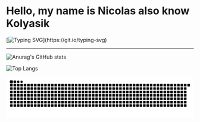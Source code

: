 # Hello, my name is Nicolas also know Kolyasik
[![Typing SVG](https://readme-typing-svg.demolab.com?font=Fira+Code&size=16&duration=1000&pause=1000&color=21F700&multiline=true&width=800&height=67&lines=-+I+am+currently+improving+my+programming+skills.;-+I+only+know+how+to+use+the+Linux+terminal+and+Shell+scripting.;-+My+current+goal+is+to+pursue+a+career+in+software+development.)](https://git.io/typing-svg)

---

<!--
<a href="https://github.com/anuraghazra/github-readme-stats">
  <img height=200 align="center" src="https://github-readme-stats.vercel.app/api?username=kolyasik-inc&theme=dark" />
</a>
<a href="https://github.com/anuraghazra/convoychat">
  <img height=200 align="center" src="https://github-readme-stats.vercel.app/api/top-langs?username=kolyasik-inc&layout=compact&langs_count=8&card_width=320&theme=dark" />
</a>
-->

![Anurag's GitHub stats](https://github-readme-stats.vercel.app/api?username=kolyasik-inc&show_icons=true&theme=transparent)

![Top Langs](https://github-readme-stats.vercel.app/api/top-langs/?username=kolyasik-inc&layout=donut&theme=transparent)

<picture>
  <source
    media="(prefers-color-scheme: dark)"
    srcset="https://raw.githubusercontent.com/kolyasik-inc/kolyasik-inc/output/github-contribution-grid-snake-dark.svg"
  />
  <source
    media="(prefers-color-scheme: light)"
    srcset="https://raw.githubusercontent.com/kolyasik-inc/kolyasik-inc/output/github-contribution-grid-snake.svg"
  />
  <img
    alt="github contribution grid snake animation"
    src="https://raw.githubusercontent.com/kolyasik-inc/kolyasik-inc/output/github-contribution-grid-snake.svg"
  />
</picture>
